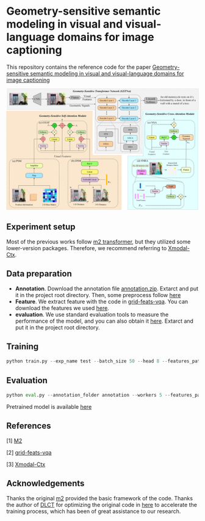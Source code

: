 # Geometry-sensitive semantic modeling in visual and visual-language domains for image captioning

This repository contains the reference code for the paper [Geometry-sensitive semantic modeling in visual and visual-language
domains for image captioning](https://www.sciencedirect.com/science/article/pii/S0952197625003306?via%3Dihub)

![](https://github.com/zhu-wc/GSTNet/blob/main/images/overview.jpg)

## Experiment setup

Most of the previous works follow [m2 transformer](https://github.com/aimagelab/meshed-memory-transformer), but they utilized some lower-version packages. Therefore, we recommend  referring to [Xmodal-Ctx](https://github.com/GT-RIPL/Xmodal-Ctx). 

## Data preparation

* **Annotation**. Download the annotation file [annotation.zip](https://drive.google.com/file/d/1i8mqKFKhqvBr8kEp3DbIh9-9UNAfKGmE/view?usp=sharing). Extarct and put it in the project root directory. Then, some preprocess follow [here](https://github.com/luo3300612/Transformer-Captioning/blob/main/pre_tokenize.py)
* **Feature**. We extract feature with the code in [grid-feats-vqa](https://github.com/facebookresearch/grid-feats-vqa). You can download the features we used [here](https://github.com/luo3300612/image-captioning-DLCT).
* **evaluation**. We use standard evaluation tools to measure the performance of the model, and you can also obtain it [here](https://github.com/luo3300612/image-captioning-DLCT). Extarct and put it in the project root directory.

## Training

```python
python train.py --exp_name test --batch_size 50 --head 8 --features_path coco_all_align.hdf5 --annotation_folder annotation --workers 8 --rl_batch_size 100 --image_field FasterImageDetectionsField --model transformer --seed 118 --rl_at 17
```

## Evaluation

```python
python eval.py --annotation_folder annotation --workers 5 --features_path coco_all_align.hdf5 --model_path saved_models/pretrained_model.pth
```
Pretrained model is available [here](https://drive.google.com/file/d/1CFKX2W-W_MgQjCE3ZPyp12Xc0SXk-zCS/view?usp=sharing)
## References

[1] [M2](https://github.com/aimagelab/meshed-memory-transformer)

[2] [grid-feats-vqa](https://github.com/facebookresearch/grid-feats-vqa)

[3] [Xmodal-Ctx](https://github.com/GT-RIPL/Xmodal-Ctx)

## Acknowledgements

Thanks the original [m2](https://github.com/aimagelab/meshed-memory-transformer) provided the basic framework of the code. Thanks the author of [DLCT](https://github.com/luo3300612/image-captioning-DLCT) for optimizing the original code in [here](https://github.com/luo3300612/Transformer-Captioning) to  accelerate the training process, which has been of great assistance to  our research.
